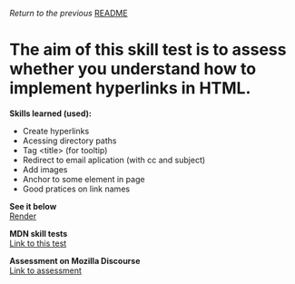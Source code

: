 <span><i>Return to the previous</i> <a href="https://github.com/alexandre-j-dev/MDN-Mozilla-Developer-Network/tree/HTML/Test%20your%20skills:%20Links"> README</a></span>

<h1> The aim of this skill test is to assess whether you understand how to implement hyperlinks in HTML. </h1>

<strong>Skills learned (used):</strong>
<ul>  
<li>Create hyperlinks</li>
<li>Acessing directory paths</li>
<li>Tag &lt;title&gt; (for tooltip)</li>
<li>Redirect to email aplication (with cc and subject)</li>  
<li>Add images</li> 
<li>Anchor to some element in page</li>
<li>Good pratices on link names</li>  
</ul>
  
 
<strong>See it below</strong><br>
<a href="https://htmlpreview.github.io/?https://github.com/alexandre-j-dev/MDN-Mozilla-Developer-Network/blob/HTML/Test%20your%20skills:%20Links/index.html"> Render </a><br>

<strong>MDN skill tests</strong><br>
<a href="https://developer.mozilla.org/en-US/docs/Learn/HTML/Introduction_to_HTML/Test_your_skills:_Links"> Link to this test </a><br>

<strong>Assessment on Mozilla Discourse</strong><br>
<a href="https://discourse.mozilla.org/t/assessment-wanted-for-links-skill-tests/106520">Link to assessment </a>


